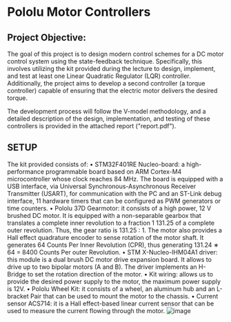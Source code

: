 # Pololu Motor Controllers
## Project Objective:

The goal of this project is to design modern control schemes for a DC motor control system using the state-feedback technique. Specifically, this involves utilizing the kit provided during the lecture to design, implement, and test at least one Linear Quadratic Regulator (LQR) controller. 
Additionally, the project aims to develop a second controller (a torque controller) capable of ensuring that the electric motor delivers the desired torque.

The development process will follow the V-model methodology, and a detailed description of the design, implementation, and testing of these controllers is provided in the attached report ("report.pdf").
## SETUP
The kit provided consists of:
 • STM32F401RE Nucleo-board: a high-performance programmable board based on ARM Cortex-M4
 microcontroller whose clock reaches 84 MHz. The board is equipped with a USB interface, via Universal
 Synchronous-Asynchronous Receiver Transmitter (USART), for communication with the PC and an
 ST-Link debug interface, 11 hardware timers that can be configured as PWM generators or time
 counters.
 • Pololu 37D Gearmotor: it consists of a high power, 12 V brushed DC motor. It is equipped with a
 non-separable gearbox that translates a complete inner revolution to a fraction 1
 131.25 of a complete
 outer revolution. Thus, the gear ratio is 131.25 : 1. The motor also provides a Hall effect quadrature
 encoder to sense rotation of the motor shaft. It generates 64 Counts Per Inner Revolution (CPR),
 thus generating 131.24 ∗ 64 = 8400 Counts Per outer Revolution.
 • STM X-Nucleo-IHM04A1 driver: this module is a dual brush DC motor drive expansion board. It
 allows to drive up to two bipolar motors (A and B). The driver implements an H-Bridge to set the
 rotation direction of the motor.
 • Kit wiring: allows us to provide the desired power supply to the motor, the maximum power supply
 is 12V.
 • Pololu Wheel Kit: it consists of a wheel, an aluminum hub and an L-bracket Pair that can be used to
 mount the motor to the chassis.
 • Current sensor ACS714: it is a Hall effect-based linear current sensor that can be used to measure the
 current flowing through the motor.
 ![image](https://github.com/user-attachments/assets/f965d611-9de3-414a-be8f-11bec885afba)

